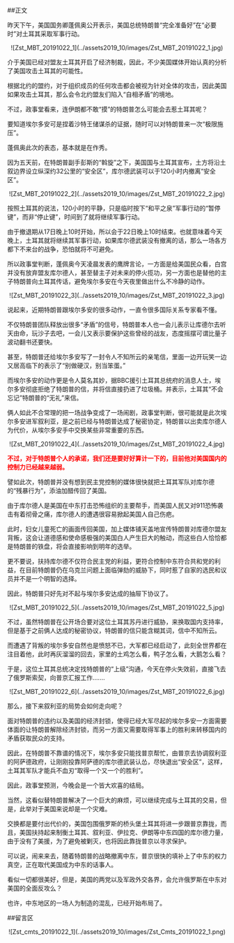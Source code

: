 ##正文

昨天下午，美国国务卿蓬佩奥公开表示，美国总统特朗普“完全准备好”在“必要时”对土耳其采取军事行动。

 <div align="center">![Zst_MBT_20191022_1](../assets2019_10/images/Zst_MBT_20191022_1.jpg)</div>

介于美国已经对盟友土耳其开启了经济制裁，因此，不少美国媒体开始认真的分析了美国攻击土耳其的可能性。

根据北约的盟约，对于组织成员的任何攻击都会被视为针对全体的攻击，因此美国如果攻击土耳其，那么会令北约盟友们陷入“自相矛盾”的境地。

不过，政事堂看来，连伊朗都不敢“摸”的特朗普怎么可能会去惹土耳其呢？

要知道埃尔多安可是捏着沙特王储谋杀的证据，随时可以对特朗普来一次“极限施压”。

蓬佩奥此次的表态，基本就是在作秀。

因为五天前，在特朗普副手彭斯的“斡旋”之下，美国国与土耳其宣布，土方将沿土叙边界设立纵深约32公里的“安全区”，库尔德武装可以于120小时内撤离“安全区”。

 <div align="center">![Zst_MBT_20191022_2](../assets2019_10/images/Zst_MBT_20191022_2.jpg)</div>

按照土耳其的说法，120小时的平静，只是临时按下“和平之泉”军事行动的“暂停键”，而非“停止键”，时间到了就将继续军事行动。

由于撤退期从17日晚上10时开始，所以会于22日晚上10时结束。也就意味着今天晚上，土耳其就将继续其军事行动，如果库尔德武装没有撤离的话，那么一场各方都下不来台的战争，恐怕就将不可避免。

所以政事堂判断，蓬佩奥今天凌晨发表的鹰牌言论，一方面是给美国民众看，白宫并没有放弃盟友库尔德人，甚至替主子对未来的停火揽功，另一方面也是替他的主子特朗普向土耳其传话，避免埃尔多安在今天夜里做出什么不冷静的动作。

 <div align="center">![Zst_MBT_20191022_3](../assets2019_10/images/Zst_MBT_20191022_3.jpg)</div>

说起来，近期特朗普跟埃尔多安的很多动作，一直令很多国际关系专家看不懂。

不仅特朗普团队释放出很多“矛盾”的信号，特朗普本人也一会儿表示让库德尔去听天由命，玩沙子去吧，一会儿又表示要保护这些曾经的战友，态度摇摆可谓比量子波动翻书还要快。

甚至，特朗普还给埃尔多安写了一封令人不知所云的亲笔信，里面一边开玩笑一边又居高临下的表示了“别做硬汉，别当笨蛋。”

而埃尔多安的动作更是令人莫名其妙，据BBC援引土耳其总统府的消息人士，埃尔多安彻底拒绝了特朗普的信，并将信直接扔进了垃圾桶。并表示，土耳其“不会忘记”特朗普的“无礼”来信。

俩人如此不合常理的把一场战争变成了一场闹剧，政事堂判断，很可能就是此次埃尔多安进军叙利亚，是之前已经与特朗普达成了秘密协定，特朗普以出卖库尔德人为代价，从埃尔多安手中交换某些非常重要的东西。

 <div align="center">![Zst_MBT_20191022_4](../assets2019_10/images/Zst_MBT_20191022_4.jpg)</div>

<font color="red">**不过，对于特朗普个人的承诺，我们还是要好好算计一下的，目前他对美国国内的控制力已经越来越弱。**</font>

譬如此次，特朗普并没有想到民主党控制的媒体很快就把土耳其军队对库尔德的“残暴行为”，添油加醋传回了美国。

由于库尔德人是美国在中东打击恐怖组织的主要帮手，而美国人民又对911恐怖袭击有着彻骨之痛，库尔德人的遭遇很容易掀起美国人自己伤疤。

此时，妇女儿童死亡的画面传回美国，加上媒体铺天盖地宣传特朗普对库德尔盟友背叛，这会让道德感和使命感极强的美国白人产生巨大的触动，而这些白人恰恰都是特朗普的铁盘，将会直接影响到明年的选举。

更不要说，扶持库尔德不仅符合民主党的利益，更符合控制中东符合共和党的利益，在目前特朗普仍在乌克兰问题上面临弹劾的威胁下，同时惹了自家的选民和议员并不是一个明智的选择。

因此，特朗普只好先对不起与埃尔多安达成的抽屉下协议了。

 <div align="center">![Zst_MBT_20191022_5](../assets2019_10/images/Zst_MBT_20191022_5.jpg)</div>

不过，虽然特朗普在公开场合要对这位土耳其苏丹进行威胁，来换取国内支持率，但是基于之前俩人达成的秘密协议，特朗普的信只能含糊其词，信中不知所云。

而遭遇了背叛的埃尔多安自然也是愤怒不已，大军都已经启动了，此刻全世界都在注目着他，此时再灰溜溜的回去，家里的土鸡怎么看，鸭子怎么看，大鹅怎么看？

于是，这位土耳其总统决定找特朗普的“上级”沟通，今天在停火失效前，直接飞去了俄罗斯索契，向普京汇报工作.......

 <div align="center">![Zst_MBT_20191022_6](../assets2019_10/images/Zst_MBT_20191022_6.jpg)</div>

那么，接下来叙利亚的局势会如何走向呢？

面对特朗普的违约以及美国的经济封锁，使得已经大军尽起的埃尔多安一方面需要体面的让特朗普解除经济封锁，而另一方面又需要取得军事上的胜利来转移国内的矛盾获取民众的支持。

因此，在特朗普不靠谱的情况下，埃尔多安只能找普京帮忙，由普京去协调叙利亚的阿萨德政府，让刚刚投靠阿萨德的库尔德武装认怂，尽快退出“安全区”，这样，土耳其军队才能兵不血刃“取得一个又一个的胜利”。

因此，政事堂预测，今晚会是一个皆大欢喜的结局。

当然，这看似替特朗普解决了一个巨大的麻烦，可以继续完成与土耳其的交易，但是，此举对于美国来说却是一个灾难。

交换都是要付出代价的，美国包围俄罗斯的桥头堡土耳其将进一步跟普京靠拢，而且，美国扶持起来制衡土耳其、叙利亚、伊拉克、伊朗等中东四国的库尔德力量，由于没有了美援，为了避免被剿灭，也将因此靠拢普京以寻求保护。

可以说，闹来来去，随着特朗普的战略撤离中东，普京很快的填补上了中东的权力真空，正在取代美国成为中东的话事人。

看似一切都很美好，但是，美国的两党以及军政外交各界，会允许俄罗斯在中东对美国的全面反攻么？

也许，中东地区的一场人为制造的混乱，已经开始布局了。

##留言区
 <div align="center">![Zst_cmts_20191022_1](../assets2019_10/images/Zst_Cmts_20191022_1.png)</div>